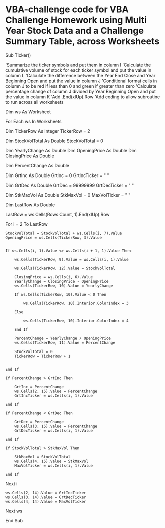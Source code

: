 # VBA-challenge code for VBA Challenge Homework using Multi Year Stock Data and a Challenge Summary Table, across Worksheets

Sub Ticker()

'Summarize the ticker symbols and put them in column I
'Calculate the cumulative volume of stock for each ticker symbol and put the value in column L
'Calculate the difference between the Year End Close and Year Beginning Open and put the value in column J
'Conditional format cells in column J to be red if less than 0 and green if greater than zero
'Calculate percentage change of column J divided by Year Beginning Open and put the value in column K
'Add .End(xlUp).Row
'Add coding to allow subroutine to run across all worksheets

Dim ws As Worksheet

For Each ws In Worksheets

Dim TickerRow As Integer
TickerRow = 2

Dim StockVolTotal As Double
StockVolTotal = 0

Dim YearlyChange As Double
Dim OpeningPrice As Double
Dim ClosingPrice As Double

Dim PercentChange As Double

Dim GrtInc As Double
GrtInc = 0
GrtIncTicker = " "

Dim GrtDec As Double
GrtDec = 99999999
GrtDecTicker = " "

Dim StkMaxVol As Double
StkMaxVol = 0
MaxVolTicker = " "

Dim LastRow As Double



LastRow = ws.Cells(Rows.Count, 1).End(xlUp).Row

For i = 2 To LastRow

    StockVolTotal = StockVolTotal + ws.Cells(i, 7).Value
    OpeningPrice = ws.Cells(TickerRow, 3).Value


    If ws.Cells(i, 1).Value <> ws.Cells(i + 1, 1).Value Then
        
        ws.Cells(TickerRow, 9).Value = ws.Cells(i, 1).Value
        
        ws.Cells(TickerRow, 12).Value = StockVolTotal
        
        ClosingPrice = ws.Cells(i, 6).Value
        YearlyChange = ClosingPrice - OpeningPrice
        ws.Cells(TickerRow, 10).Value = YearlyChange
        
        If ws.Cells(TickerRow, 10).Value < 0 Then
            
            ws.Cells(TickerRow, 10).Interior.ColorIndex = 3
            
        Else
        
            ws.Cells(TickerRow, 10).Interior.ColorIndex = 4
            
        End If
            
        PercentChange = YearlyChange / OpeningPrice
        ws.Cells(TickerRow, 11).Value = PercentChange
                
        StockVolTotal = 0
        TickerRow = TickerRow + 1
        
              
    End If
    
    If PercentChange > GrtInc Then
    
        GrtInc = PercentChange
        ws.Cells(2, 15).Value = PercentChange
        GrtIncTicker = ws.Cells(i, 1).Value
        
    End If
    
    If PercentChange < GrtDec Then
    
        GrtDec = PercentChange
        ws.Cells(3, 15).Value = PercentChange
        GrtDecTicker = ws.Cells(i, 1).Value
        
    End If
           
    If StockVolTotal > StkMaxVol Then
    
        StkMaxVol = StockVolTotal
        ws.Cells(4, 15).Value = StkMaxVol
        MaxVolTicker = ws.Cells(i, 1).Value
        
    End If
                  
    
Next i
    
    
    ws.Cells(2, 14).Value = GrtIncTicker
    ws.Cells(3, 14).Value = GrtDecTicker
    ws.Cells(4, 14).Value = MaxVolTicker

Next ws

End Sub

